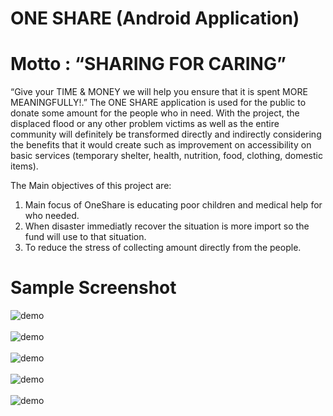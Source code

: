 # ONE SHARE (Android Application)
# Motto : “SHARING FOR CARING”

“Give your TIME & MONEY we will help you ensure that it is spent MORE MEANINGFULLY!.” The ONE SHARE application is used for the public to donate some amount for the people who in need. With the project, the displaced flood or any other problem victims as well as the entire community will definitely be transformed directly and indirectly considering the benefits that it would create such as improvement on accessibility on basic services (temporary shelter, health, nutrition, food, clothing, domestic items). 

The Main objectives of this project are:
1.	Main focus of OneShare is educating poor children and medical help for who needed.
2.	When disaster immediatly recover the situation is more import so the fund will use to that situation.
3.	To reduce the stress of collecting amount directly from the people.

# Sample Screenshot

<img src="screenshot/admin.png" alt="demo"> <br><br>
<img src="screenshot/admin1.png" alt="demo"> <br><br>
<img src="screenshot/admin2.png" alt="demo"> <br><br>
<img src="screenshot/u1.png" alt="demo"> <br><br>
<img src="screenshot/u2.png" alt="demo"> <br><br>
